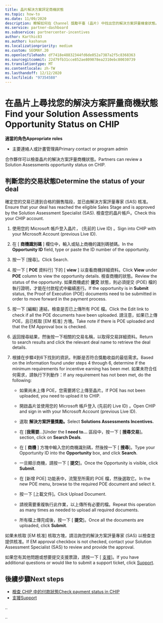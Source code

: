 ```yaml
---
title: 晶片解決方案評定商機狀態
ms.topic: how-to
ms.date: 11/09/2020
description: 瞭解如何在 Channel 獎勵平臺 (晶片) 中找出您的解決方案評量機會狀態。
ms.service: partner-dashboard
ms.subservice: partnercenter-incentives
author: Karthic83
ms.author: kashanum
ms.localizationpriority: medium
ms.custom: SEOMAY.20
ms.openlocfilehash: df7418e48832344fd6de052a7387a2f5c8368363
ms.sourcegitcommit: 22d79fb31cce852ae809078ea2310ebc80030739
ms.translationtype: MT
ms.contentlocale: zh-TW
ms.lasthandoff: 12/12/2020
ms.locfileid: "97354588"
---
```

# <a name="find-your-solution-assessments-opportunity-status-on-chip"></a><span data-ttu-id="dc3cc-103">在晶片上尋找您的解決方案評量商機狀態</span><span class="sxs-lookup"><span data-stu-id="dc3cc-103">Find your Solution Assessments Opportunity Status on CHIP</span></span>

<span data-ttu-id="dc3cc-104">**適當的角色**</span><span class="sxs-lookup"><span data-stu-id="dc3cc-104">**Appropriate roles**</span></span>

- <span data-ttu-id="dc3cc-105">主要連絡人或計畫管理員</span><span class="sxs-lookup"><span data-stu-id="dc3cc-105">Primary contact or program admin</span></span>

<span data-ttu-id="dc3cc-106">合作夥伴可以檢查晶片的解決方案評量商機狀態。</span><span class="sxs-lookup"><span data-stu-id="dc3cc-106">Partners can review a Solution Assessments opportunity status on CHIP.</span></span>

## <a name="determine-the-status-of-your-deal"></a><span data-ttu-id="dc3cc-107">判斷您的交易狀態</span><span class="sxs-lookup"><span data-stu-id="dc3cc-107">Determine the status of your deal</span></span>

<span data-ttu-id="dc3cc-108">確定您的交易已達到合格的銷售階段，並已由解決方案評量專家 (SAS) 核准。</span><span class="sxs-lookup"><span data-stu-id="dc3cc-108">Ensure that your deal has reached the eligible Sales Stage and is approved by the Solution Assessment Specialist (SAS).</span></span> <span data-ttu-id="dc3cc-109">檢查您的晶片帳戶。</span><span class="sxs-lookup"><span data-stu-id="dc3cc-109">Check this your CHIP account.</span></span>

1. <span data-ttu-id="dc3cc-110">使用您的 Microsoft 帳戶登入晶片， (先前的 Live ID) 。</span><span class="sxs-lookup"><span data-stu-id="dc3cc-110">Sign into CHIP with your Microsoft Account (previous Live ID).</span></span>
1. <span data-ttu-id="dc3cc-111">在 [ **商機識別碼** ] 欄位中，輸入或貼上商機的識別碼號碼。</span><span class="sxs-lookup"><span data-stu-id="dc3cc-111">In the **Opportunity ID** field, type or paste the ID number of the opportunity.</span></span>
3. <span data-ttu-id="dc3cc-112">按一下 [搜尋]。</span><span class="sxs-lookup"><span data-stu-id="dc3cc-112">Click Search.</span></span>

1. <span data-ttu-id="dc3cc-113">按一下 [ **POE** 資料行] 下的 [ **view** ] 以查看商機詳細資料。</span><span class="sxs-lookup"><span data-stu-id="dc3cc-113">Click **View** under **POE** column to view the opportunity details.</span></span> <span data-ttu-id="dc3cc-114">檢查商機的狀態。</span><span class="sxs-lookup"><span data-stu-id="dc3cc-114">Review the status of the opportunity.</span></span> <span data-ttu-id="dc3cc-115">如果商機處於 **提交** 狀態，則必須提交 (POE) 檔的執行證明，才能在付款程式中繼續進行。</span><span class="sxs-lookup"><span data-stu-id="dc3cc-115">If the opportunity is in **Submit** status, the Proof of Execution (POE) documents need to be submitted in order to move forward in the payment process.</span></span>
 
1. <span data-ttu-id="dc3cc-116">按一下 [編輯] 連結，檢查是否已上傳所有 POE 檔。</span><span class="sxs-lookup"><span data-stu-id="dc3cc-116">Click the Edit link to check if all the POE documents have been uploaded.</span></span> <span data-ttu-id="dc3cc-117">請注意，如果已上傳 POE，且已核取 [EM 核准] 方塊。</span><span class="sxs-lookup"><span data-stu-id="dc3cc-117">Take note if there is POE uploaded and that the EM Approval box is checked.</span></span>
 
1. <span data-ttu-id="dc3cc-118">返回搜尋結果，然後按一下相關的交易名稱，以取得交易詳細資料。</span><span class="sxs-lookup"><span data-stu-id="dc3cc-118">Return to search results and click the relevant deal name to retrieve the deal details.</span></span> 

1. <span data-ttu-id="dc3cc-119">根據在步驟4到6下找到的資訊，判斷是否符合獎勵收益的最低需求。</span><span class="sxs-lookup"><span data-stu-id="dc3cc-119">Based on the information found under steps 4 through 6, determine if the minimum requirements for incentive earning has been met.</span></span> <span data-ttu-id="dc3cc-120">如果未符合任何需求，請執行下列動作：</span><span class="sxs-lookup"><span data-stu-id="dc3cc-120">If any requirement has not been met, do the following:</span></span>
 
     - <span data-ttu-id="dc3cc-121">如果尚未上傳 POE，您需要將它上傳至晶片。</span><span class="sxs-lookup"><span data-stu-id="dc3cc-121">If POE has not been uploaded, you need to upload it to CHIP.</span></span>
 
     - <span data-ttu-id="dc3cc-122">開啟晶片並使用您的 Microsoft 帳戶登入 (先前的 Live ID) 。</span><span class="sxs-lookup"><span data-stu-id="dc3cc-122">Open CHIP and sign in with your Microsoft Account (previous Live ID).</span></span>
 
     - <span data-ttu-id="dc3cc-123">選取 **解決方案評量獎勵。**</span><span class="sxs-lookup"><span data-stu-id="dc3cc-123">Select **Solutions Assessments Incentives.**</span></span>

     - <span data-ttu-id="dc3cc-124">在 [**我需要**...]</span><span class="sxs-lookup"><span data-stu-id="dc3cc-124">Under the **I need to…**</span></span> <span data-ttu-id="dc3cc-125">區段中，按一下 [ **搜尋交易**]。</span><span class="sxs-lookup"><span data-stu-id="dc3cc-125">section, click on **Search Deals**.</span></span>

     - <span data-ttu-id="dc3cc-126">在 [ **商機** ] 方塊中輸入您的商機識別碼，然後按一下 [ **搜尋**]。</span><span class="sxs-lookup"><span data-stu-id="dc3cc-126">Type your Opportunity ID into the **Opportunity** box, and click **Search**.</span></span>

     - <span data-ttu-id="dc3cc-127">一旦顯示商機，請按一下 [ **提交**]。</span><span class="sxs-lookup"><span data-stu-id="dc3cc-127">Once the Opportunity is visible, click **Submit**.</span></span>
  
     - <span data-ttu-id="dc3cc-128">在 [新增 POE] 功能表中，流覽至所需的 POE 檔，然後選取它。</span><span class="sxs-lookup"><span data-stu-id="dc3cc-128">In the new POE menu, browse to the required POE document and select it.</span></span>

     - <span data-ttu-id="dc3cc-129">按一下 [上載文件]。</span><span class="sxs-lookup"><span data-stu-id="dc3cc-129">Click Upload Document.</span></span>

     - <span data-ttu-id="dc3cc-130">請視需要重複執行此作業，以上傳所有必要的檔。</span><span class="sxs-lookup"><span data-stu-id="dc3cc-130">Repeat this operation as many times as needed to upload all required documents.</span></span>

     - <span data-ttu-id="dc3cc-131">所有檔上傳完成後，按一下 [ **提交**]。</span><span class="sxs-lookup"><span data-stu-id="dc3cc-131">Once all the documents are uploaded, click **Submit**.</span></span>

<span data-ttu-id="dc3cc-132">如果未核取 [EM 核准] 核取方塊，請洽詢您的解決方案評量專家 (SAS) 以檢查並提供核准。</span><span class="sxs-lookup"><span data-stu-id="dc3cc-132">If EM approval checkbox is not checked, contact your Solution Assessment Specialist (SAS) to review and provide the approval.</span></span>
 
<span data-ttu-id="dc3cc-133">如果您有其他問題或想要提交支援票證，請按一下 [ [支援](report-problems-with-partner-center.md)]。</span><span class="sxs-lookup"><span data-stu-id="dc3cc-133">If you have additional questions or would like to submit a support ticket, click [Support](report-problems-with-partner-center.md).</span></span>

## <a name="next-steps"></a><span data-ttu-id="dc3cc-134">後續步驟</span><span class="sxs-lookup"><span data-stu-id="dc3cc-134">Next steps</span></span>

- [<span data-ttu-id="dc3cc-135">檢查 CHIP 中的付款狀態</span><span class="sxs-lookup"><span data-stu-id="dc3cc-135">Check payment status in CHIP</span></span>](chip-payment-status.md)
- [<span data-ttu-id="dc3cc-136">支援</span><span class="sxs-lookup"><span data-stu-id="dc3cc-136">Support</span></span>](report-problems-with-partner-center.md)

<span data-ttu-id="dc3cc-137">.</span><span class="sxs-lookup"><span data-stu-id="dc3cc-137">.</span></span>




<span data-ttu-id="dc3cc-138">.</span><span class="sxs-lookup"><span data-stu-id="dc3cc-138">.</span></span>





